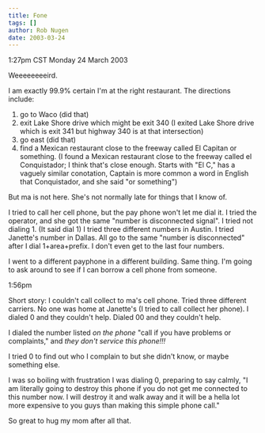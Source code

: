 ```yaml
---
title: Fone
tags: []
author: Rob Nugen
date: 2003-03-24
---
```


<p class=date>1:27pm CST Monday 24 March 2003</p>

<p>Weeeeeeeeird.</p>

<p>I am exactly 99.9% certain I'm at the right restaurant.  The
directions include:</p>

<ol><li>go to Waco (did that)</li>
<li>exit Lake Shore drive which might be exit 340 (I exited Lake Shore
drive which is exit 341 but highway 340 is at that intersection)</li>
<li>go east (did that)</li>
<li>find a Mexican restaurant close to the freeway called El Capitan
or something. (I found a Mexican restaurant close to the freeway
called el Conquistador; I think that's close enough.  Starts with "El
C," has a vaguely similar conotation, Captain is more common a word in
English that Conquistador, and she said "or something")</li>
</ol>

<p>But ma is not here.  She's not normally late for things that I know
of.</p>

<p>I tried to call her cell phone, but the pay phone won't let me dial
it.  I tried the operator, and she got the same "number is
disconnected signal".  I tried not dialing 1.  (It said dial 1)  I
tried three different numbers in Austin.  I tried Janette's number in
Dallas.  All go to the same "number is disconnected" after I dial
1+area+prefix.  I don't even get to the last four numbers.</p>

<p>I went to a different payphone in a different building.  Same
thing.  I'm going to ask around to see if I can borrow a cell phone
from someone.</p>

<p class=date>1:56pm</p>

<p>Short story: I couldn't call collect to ma's cell phone.  Tried
three different carriers.  No one was home at Janette's (I tried to
call collect her phone).  I dialed 0 and they couldn't help.  Dialed
00 and they couldn't help.</p>

<p>I dialed the number listed <em>on the phone</em> "call if you
have problems or complaints," and <em>they don't service this
phone!!!</em></p>

<p>I tried 0 to find out who I complain to but she didn't know, or
maybe something else.</p>

<p>I was so boiling with frustration I was dialing 0, preparing to say
calmly, "I am literally going to destroy this phone if you do not get
me connected to this number now.  I will destroy it and walk away and
it will be a hella lot more expensive to you guys than making this
simple phone call."</p>

<p>So great to hug my mom after all that.</p>
